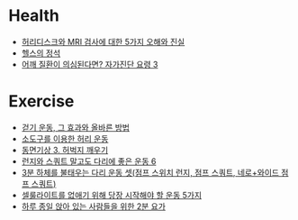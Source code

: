 Health
======
* [허리디스크와 MRI 검사에 대한 5가지 오해와 진실](http://ppss.kr/archives/38267)
* [헬스의 정석](http://ppss.kr/archives/38193)
* [어깨 질환이 의심된다면? 자가진단 요령 3](http://www.huffingtonpost.kr/2015/04/25/story_n_7141590.html)

# Exercise
* [걷기 운동, 그 효과와 올바른 방법](http://ppss.kr/archives/41198)
* [소도구를 이용한 허리 운동](http://media.daum.net/life/health/today)
* [동면기상 3. 허벅지 깨우기](http://media.daum.net/life/health/diet/newsview?newsId=20150217101005862&RIGHT_LIFE=R1)
* [런지와 스쿼트 말고도 다리에 좋은 운동 6](http://www.huffingtonpost.kr/2015/01/07/story_n_6427164.html)
* [3분 하체를 불태우는 다리 운동 셋(점프 스위치 런지, 점프 스쿼트, 네로+와이드 점프 스쿼트)](http://trainerkang.com/2085)
* [셀룰라이트를 없애기 위해 당장 시작해야 할 운동 5가지](http://www.huffingtonpost.kr/2015/04/09/story_n_7006794.html)
* [하루 종일 앉아 있는 사람들을 위한 2분 요가](http://www.huffingtonpost.kr/2015/04/23/story_n_7123940.html)